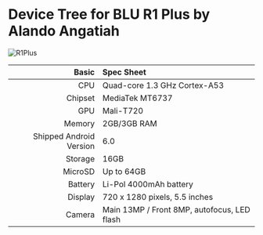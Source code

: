 # Device Tree for BLU R1 Plus by Alando Angatiah
![R1Plus](https://cdn2.gsmarena.com/vv/bigpic/blu-r1-plus.jpg)
  
Basic   | Spec Sheet
-------:|:-------------------------
CPU     | Quad-core 1.3 GHz Cortex-A53
Chipset | MediaTek MT6737
GPU     | Mali-T720
Memory  | 2GB/3GB RAM
Shipped Android Version | 6.0
Storage | 16GB
MicroSD | Up to 64GB
Battery | Li-Pol 4000mAh battery
Display | 720 x 1280 pixels, 5.5 inches
Camera  | Main 13MP / Front 8MP, autofocus, LED flash
